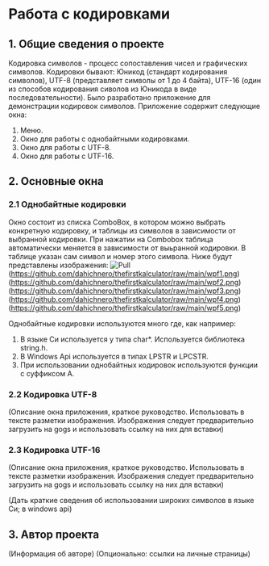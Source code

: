 # Работа с кодировками

## 1. Общие сведения о проекте

Кодировка символов - процесс сопоставления чисел и графических символов.
Кодировки бывают: Юникод (стандарт кодирования символов), UTF-8 (представляет символы от 1 до 4 байта), UTF-16 (один из способов кодирования сиволов из Юникода в виде последовательности).
Было разработано приложение для демонстрации кодировок символов.
Приложение содержит следующие окна:
1. Меню.
2. Окно для работы с однобайтными кодировками.
3. Окно для работы с UTF-8.
4. Окно для работы с UTF-16.

## 2. Основные окна

### 2.1 Однобайтные кодировки

Окно состоит из списка ComboBox, в котором можно выбрать конкретную кодировку, и таблицы из символов в зависимости от выбранной кодировки. При нажатии на Combobox таблица автоматически меняется в зависимости от выьранной кодировки. В таблице указан сам символ и номер этого символа.
Ниже будут представлены изображения:
<img src="https://github.com/dahichnero/thefirstkalculator/raw/main/wpf1.png" alt="Pull" />
(https://github.com/dahichnero/thefirstkalculator/raw/main/wpf1.png)
(https://github.com/dahichnero/thefirstkalculator/raw/main/wpf2.png)
(https://github.com/dahichnero/thefirstkalculator/raw/main/wpf3.png)
(https://github.com/dahichnero/thefirstkalculator/raw/main/wpf4.png)
(https://github.com/dahichnero/thefirstkalculator/raw/main/wpf5.png)

Однобайтные кодировки используются много где, как например:
1. В языке Си используется у типа char*. Используется библиотека string.h.
2. В Windows Api используется в типах LPSTR и LPCSTR.
3. При использовании однобайтных кодировок используются функции с суффиксом A.

### 2.2 Кодировка UTF-8

(Описание окна приложения, краткое руководство. Использовать в тексте разметки изображения. Изображения следует предварительно загрузить  на gogs и использовать ссылку на них для вставки)


### 2.3 Кодировка UTF-16

(Описание окна приложения, краткое руководство. Использовать в тексте разметки изображения. Изображения следует предварительно загрузить  на gogs и использовать ссылку на них для вставки)

(Дать краткие сведения об использовании широких символов в языке Си; в windows api)

## 3. Автор проекта

(Информация об авторе)
(Опционально: ссылки на личные страницы)

